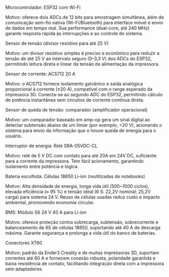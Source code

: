   Microcontrolador: ESP32 com Wi-Fi

  
Motivo: oferece dois ADCs de 12 bits para amostragem simultânea, além de comunicação sem-fio nativa (Wi-Fi/Bluetooth) para interface móvel e envio de dados em tempo real. Sua performance (dual-core, até 240 MHz) garante resposta rápida às interrupções e ao controle do sistema.


  Sensor de tensão (divisor resistivo para até 25 V)


Motivo: um divisor resistivo simples é preciso e econômico para reduzir a tensão de até 25 V ao intervalo seguro (0–3,3 V) dos ADCs do ESP32, permitindo leitura direta e linear da tensão de alimentação da impressora.


  Sensor de corrente: ACS712 20 A


Motivo: o ACS712 fornece isolamento galvânico e saída analógica proporcional à corrente (±20 A), compatível com o range esperado da impressora 3D. Conecta-se ao segundo ADC do ESP32, permitindo cálculo de potência instantânea sem circuitos de corrente contínua direta.


  Sensor de queda de tensão: comparador (amplificador operacional)


Motivo: um comparador baseado em amp-op gera um sinal digital ao detectar subtensão abaixo de um limiar (por exemplo, <20 V), acionando o sistema para envio da informação que o houve queda de energia para o usuário.


  Interruptor de energia: Relé SRA-05VDC-CL


Motivo: relé de 5 V DC com contato para até 20A em 24V DC, suficiente para a corrente da impressora. Tem fácil acionamento, garantindo isolamento entre potência e lógica.


  Bateria escolhida: Células 18650 Li-ion (reutilizadas de notebooks)


Motivo: Alta densidade de energia, longa vida útil (500~1000 ciclos), elevada eficiência (≈ 95 %) e tensão ideal (6 S: 22,2V nominal; 25,2V carga) para sistema 24 V. Reuso de células usadas reduz custo e impacto ambiental, promovendo economia circular.


  BMS: Módulo S6 24 V 40 A para Li-íon


Motivo: oferece proteção contra sobrecarga, subtensão, sobrecorrente e balanceamento de 6S de células 18650, suportando até 40 A de descarga máxima. Garante segurança e prolonga a vida útil do banco de baterias.


  Conectores XT60


Motivo: padrão da Ender3 Creality e de muitas impressoras 3D, suportam correntes até 60 A e fornecem conexão robusta, polaridade garantida e baixa resistência de contato, facilitando integração direta com a impressora sem adaptadores.
